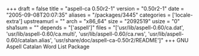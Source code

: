 +++
draft = false
title = "aspell-ca 0.50r2-1"
version = "0.50r2-1"
date = "2005-09-08T20:07:35"
aliases = "/packages/3445"
categories = ['locale-extra']
upstreamurl = ""
arch = "x86_64"
size = "2092519"
usize = "0"
sha1sum = ""
depends = "['aspell']"
files = "['usr/lib/aspell-0.60/ca.dat', 'usr/lib/aspell-0.60/ca.multi', 'usr/lib/aspell-0.60/ca.rws', 'usr/lib/aspell-0.60/catalan.alias', 'usr/share/doc/aspell-ca-0.50r2/README']"
+++
GNU Aspell Catalan Word List Package
